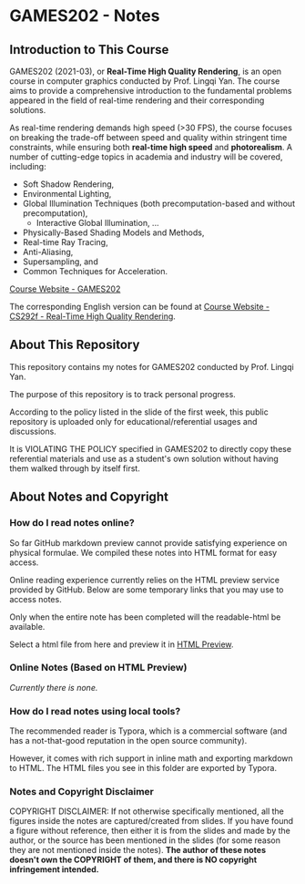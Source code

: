 # GAMES202 - Notes

## Introduction to This Course

GAMES202 (2021-03), or **Real-Time High Quality Rendering**, is an open course in computer graphics conducted by Prof. Lingqi Yan. The course aims to provide a comprehensive introduction to the fundamental problems appeared in the field of real-time rendering and their corresponding solutions. 

As real-time rendering demands high speed (>30 FPS), the course focuses on breaking the trade-off between speed and quality within stringent time constraints, while ensuring both **real-time high speed** and **photorealism**. A number of cutting-edge topics in academia and industry will be covered, including:

- Soft Shadow Rendering, 
- Environmental Lighting, 
- Global Illumination Techniques (both precomputation-based and without precomputation), 
  - Interactive Global Illumination, ...
- Physically-Based Shading Models and Methods, 
- Real-time Ray Tracing, 
- Anti-Aliasing, 
- Supersampling, and 
- Common Techniques for Acceleration.

[Course Website - GAMES202](https://sites.cs.ucsb.edu/~lingqi/teaching/games202.html)

The corresponding English version can be found at [Course Website - CS292f - Real-Time High Quality Rendering](https://sites.cs.ucsb.edu/~lingqi/teaching/cs292f.html).

## About This Repository

This repository contains my notes for GAMES202 conducted by Prof. Lingqi Yan. 

The purpose of this repository is to track personal progress.

According to the policy listed in the slide of the first week, this public repository is uploaded only for educational/referential usages and discussions.

It is VIOLATING THE POLICY specified in GAMES202 to directly copy these referential materials and use as a student's own solution without having them walked through by itself first. 

## About Notes and Copyright

### How do I read notes online?

So far GitHub markdown preview cannot provide satisfying experience on physical formulae. We compiled these notes into HTML format for easy access.

Online reading experience currently relies on the HTML preview service provided by GitHub. Below are some temporary links that you may use to access notes.

Only when the entire note has been completed will the readable-html be available.

Select a html file from here and preview it in [HTML Preview](https://htmlpreview.github.io).

### Online Notes (Based on HTML Preview)

*Currently there is none.*

### How do I read notes using local tools?

The recommended reader is Typora, which is a commercial software (and has a not-that-good reputation in the open source community). 

However, it comes with rich support in inline math and exporting markdown to HTML. The HTML files you see in this folder are exported by Typora.


### Notes and Copyright Disclaimer

COPYRIGHT DISCLAIMER: If not otherwise specifically mentioned, all the figures inside the notes are captured/created from slides. If you have found a figure without reference, then either it is from the slides and made by the author, or the source has been mentioned in the slides (for some reason they are not mentioned inside the notes). **The author of these notes doesn't own the COPYRIGHT of them, and there is NO copyright infringement intended.**
